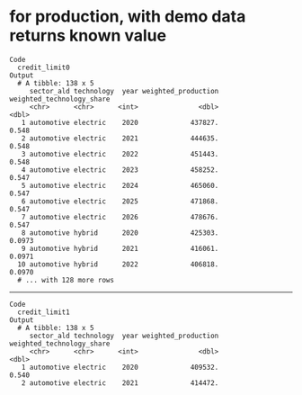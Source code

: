 # for production, with demo data returns known value

    Code
      credit_limit0
    Output
      # A tibble: 138 x 5
         sector_ald technology  year weighted_production weighted_technology_share
         <chr>      <chr>      <int>               <dbl>                     <dbl>
       1 automotive electric    2020             437827.                    0.548 
       2 automotive electric    2021             444635.                    0.548 
       3 automotive electric    2022             451443.                    0.548 
       4 automotive electric    2023             458252.                    0.547 
       5 automotive electric    2024             465060.                    0.547 
       6 automotive electric    2025             471868.                    0.547 
       7 automotive electric    2026             478676.                    0.547 
       8 automotive hybrid      2020             425303.                    0.0973
       9 automotive hybrid      2021             416061.                    0.0971
      10 automotive hybrid      2022             406818.                    0.0970
      # ... with 128 more rows

---

    Code
      credit_limit1
    Output
      # A tibble: 138 x 5
         sector_ald technology  year weighted_production weighted_technology_share
         <chr>      <chr>      <int>               <dbl>                     <dbl>
       1 automotive electric    2020             409532.                    0.540 
       2 automotive electric    2021             414472.                    0.540 
       3 automotive electric    2022             419411.                    0.539 
       4 automotive electric    2023             424350.                    0.539 
       5 automotive electric    2024             429290.                    0.538 
       6 automotive electric    2025             434229.                    0.538 
       7 automotive electric    2026             439168.                    0.537 
       8 automotive hybrid      2020             388781.                    0.0997
       9 automotive hybrid      2021             387804.                    0.100 
      10 automotive hybrid      2022             386827.                    0.101 
      # ... with 128 more rows

# for percent-change, with demo data returns known value

    Code
      credit_limit0
    Output
      # A tibble: 138 x 4
         sector_ald technology  year weighted_percent_change
         <chr>      <chr>      <int>                   <dbl>
       1 automotive electric    2020                0       
       2 automotive electric    2021                0.000102
       3 automotive electric    2022                0.000205
       4 automotive electric    2023                0.000307
       5 automotive electric    2024                0.000409
       6 automotive electric    2025                0.000512
       7 automotive electric    2026                0.000614
       8 automotive hybrid      2020                0.00576 
       9 automotive hybrid      2021                0.00547 
      10 automotive hybrid      2022                0.00518 
      # ... with 128 more rows

---

    Code
      credit_limit1
    Output
      # A tibble: 138 x 4
         sector_ald technology  year weighted_percent_change
         <chr>      <chr>      <int>                   <dbl>
       1 automotive electric    2020               0        
       2 automotive electric    2021               0.0000743
       3 automotive electric    2022               0.000149 
       4 automotive electric    2023               0.000223 
       5 automotive electric    2024               0.000297 
       6 automotive electric    2025               0.000371 
       7 automotive electric    2026               0.000446 
       8 automotive hybrid      2020               0.00540  
       9 automotive hybrid      2021               0.00537  
      10 automotive hybrid      2022               0.00534  
      # ... with 128 more rows

